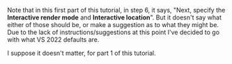 Note that in this first part of this tutorial, in step 6, it says, "Next, specify the **Interactive render mode** and **Interactive location**". But it doesn't say what either of those should be, or make a suggestion as to what they might be. Due to the lack of instructions/suggestions at this point I've decided to go with what VS 2022 defaults are.

I suppose it doesn't matter, for part 1 of this tutorial.